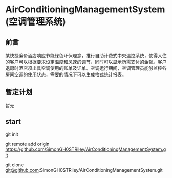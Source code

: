 # AirConditioningManagementSystem(空调管理系统)

## 前言

某快捷廉价酒店响应节能绿色环保理念，推行自助计费式中央温控系统，使得入住的客户可以根据要求设定温度和风速的调节，同时可以显示所需支付的金额。客户退房时酒店须出具空调使用的账单及详单。空调运行期间，空调管理员能够监控各房间空调的使用状态，需要的情况下可以生成格式统计报表。

## 暂定计划

暂无

## start

git init

git remote add origin https://github.com/SimonGH0STRiley/AirConditioningManagementSystem.git

git clone git@github.com:SimonGH0STRiley/AirConditioningManagementSystem.git
